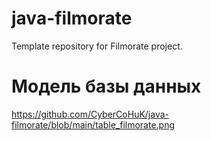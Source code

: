 # java-filmorate
Template repository for Filmorate project.
# Модель базы данных
https://github.com/CyberCoHuK/java-filmorate/blob/main/table_filmorate.png
